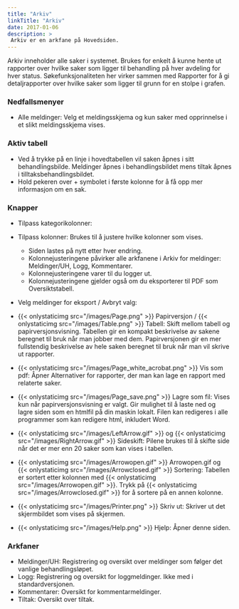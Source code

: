 ```yaml
---
title: "Arkiv"
linkTitle: "Arkiv"
date: 2017-01-06
description: >
 Arkiv er en arkfane på Hovedsiden.
---
```

Arkiv inneholder alle saker i systemet. Brukes for enkelt å kunne hente ut rapporter over hvilke saker som ligger til behandling på hver avdeling for hver status. Søkefunksjonaliteten her virker sammen med Rapporter for å gi detaljrapporter over hvilke saker som ligger til grunn for en stolpe i grafen. 

### Nedfallsmenyer

- Alle meldinger: Velg et meldingsskjema og kun saker med opprinnelse i et slikt meldingsskjema vises.

### Aktiv tabell

- Ved å trykke på en linje i hovedtabellen vil saken åpnes i sitt behandlingsbilde. Meldinger åpnes i behandlingsbildet mens tiltak åpnes i tilltaksbehandlingsbildet.
- Hold pekeren over + symbolet i første kolonne for å få opp mer informasjon om en sak.

### Knapper

- Tilpass kategorikolonner:

- Tilpass kolonner: Brukes til å justere hvilke kolonner som vises.
  - Siden lastes på nytt etter hver endring.
  - Kolonnejusteringene påvirker alle arkfanene i Arkiv for meldinger: Meldinger/UH, Logg, Kommentarer.
  - Kolonnejusteringene varer til du logger ut.
  - Kolonnejusteringene gjelder også om du eksporterer til PDF som Oversiktstabell.

- Velg meldinger for eksport / Avbryt valg:

- {{< onlystaticimg src="/images/Page.png" >}} Papirversjon / {{< onlystaticimg src="/images/Table.png" >}} Tabell: Skift mellom tabell og papirversjonsvisning. Tabellen gir en kompakt beskrivelse av sakene beregnet til bruk når man jobber med dem. Papirversjonen gir en mer fullstendig beskrivelse av hele saken beregnet til bruk når man vil skrive ut rapporter.

- {{< onlystaticimg src="/images/Page_white_acrobat.png" >}} Vis som pdf: Åpner Alternativer for rapporter, der man kan lage en rapport med relaterte saker.

- {{< onlystaticimg src="/images/Page_save.png" >}} Lagre som fil: Vises kun når papirversjonsvisning er valgt. Gir mulighet til å laste ned og lagre siden som en htmlfil på din maskin lokalt. Filen kan redigeres i alle programmer som kan redigere html, inkludert Word.

- {{< onlystaticimg src="/images/LeftArrow.gif" >}} og {{< onlystaticimg src="/images/RightArrow.gif" >}} Sideskift: Pilene brukes til å skifte side når det er mer enn 20 saker som kan vises i tabellen.

- {{< onlystaticimg src="/images/Arrowopen.gif" >}} Arrowopen.gif og {{< onlystaticimg src="/images/Arrowclosed.gif" >}} Sortering: Tabellen er sortert etter kolonnen med {{< onlystaticimg src="/images/Arrowopen.gif" >}}. Trykk på {{< onlystaticimg src="/images/Arrowclosed.gif" >}} for å sortere på en annen kolonne.

- {{< onlystaticimg src="/images/Printer.png" >}} Skriv ut: Skriver ut det skjermbildet som vises på skjermen.

- {{< onlystaticimg src="/images/Help.png" >}} Hjelp: Åpner denne siden.

### Arkfaner

- Meldinger/UH: Registrering og oversikt over meldinger som følger det vanlige behandlingsløpet.
- Logg: Registrering og oversikt for loggmeldinger. Ikke med i standardversjonen.
- Kommentarer: Oversikt for kommentarmeldinger.
- Tiltak: Oversikt over tiltak.
